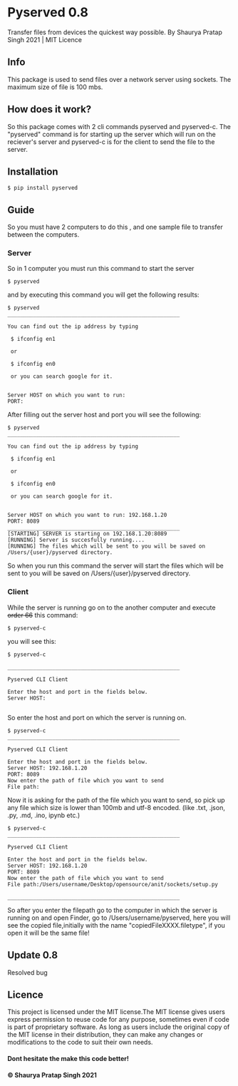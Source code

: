 # Pyserved 0.8
Transfer files from devices the quickest way possible.
By Shaurya Pratap Singh 2021 | MIT Licence

## Info

This package is used to send files over a network server using sockets. The maximum size of file is 100 mbs.

## How does it work?

So this package comes with 2 cli commands pyserved and pyserved-c. The "pyserved" command is for starting up the server which will run on the reciever's server and pyserved-c is for the client to send the file to the server. 

## Installation

```
$ pip install pyserved
```


## Guide

So you must have 2 computers to do this , and one sample file to transfer between the computers.

### Server 

So in 1 computer you must run this command to start the server

```
$ pyserved
```

and by executing this command you will get the following results:

```
$ pyserved
______________________________________________________

You can find out the ip address by typing
 
 $ ifconfig en1 

 or 

 $ ifconfig en0

 or you can search google for it.


Server HOST on which you want to run: 
PORT: 
```

After filling out the server host and port you will see the following:


```
$ pyserved
______________________________________________________

You can find out the ip address by typing
 
 $ ifconfig en1 

 or 

 $ ifconfig en0

 or you can search google for it.


Server HOST on which you want to run: 192.168.1.20
PORT: 8089
______________________________________________________
[STARTING] SERVER is starting on 192.168.1.20:8089
[RUNNING] Server is succesfully running....
[RUNNING] The files which will be sent to you will be saved on /Users/{user}/pyserved directory.

```

So when you run this command the server will start the files which will be sent to you will be saved on /Users/{user}/pyserved directory.


### Client

While the server is running go on to the another computer and execute <s>order 66</s> this command:

```
$ pyserved-c
```

you will see this:

```
$ pyserved-c

______________________________________________________
                                                
Pyserved CLI Client

Enter the host and port in the fields below.
Server HOST: 


```

So enter the host and port on which the server is running on.

```
$ pyserved-c
______________________________________________________
                                                
Pyserved CLI Client

Enter the host and port in the fields below.
Server HOST: 192.168.1.20
PORT: 8089
Now enter the path of file which you want to send
File path:
```

Now it is asking for the path of the file which you want to send, so pick up any file which size is lower than 100mb and utf-8 encoded. (like .txt, .json, .py, .md, .ino, ipynb etc.)


```
$ pyserved-c
______________________________________________________
                                                
Pyserved CLI Client

Enter the host and port in the fields below.
Server HOST: 192.168.1.20
PORT: 8089
Now enter the path of file which you want to send
File path:/Users/username/Desktop/opensource/anit/sockets/setup.py

______________________________________________________
```

So after you enter the filepath go to the computer in which the server is running on and open Finder, go to /Users/username/pyserved, here you will see the copied file,initially with the name "copiedFileXXXX.filetype", if you open it will be the same file!

## Update 0.8

Resolved bug

## Licence

This project is licensed under the MIT license.The MIT license gives users express permission to reuse code for any purpose, sometimes even if code is part of proprietary software. As long as users include the original copy of the MIT license in their distribution, they can make any changes or modifications to the code to suit their own needs.

#### Dont hesitate the make this code better! 

#### © Shaurya Pratap Singh 2021
